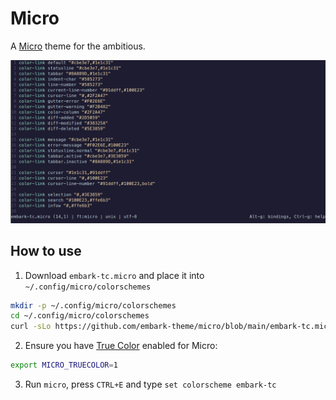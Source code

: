 # Micro

A [Micro](https://github.com/zyedidia/micro) theme for the ambitious.

![Screenshot](screenshot.png "Screenshot")

## How to use

1. Download `embark-tc.micro` and place it into `~/.config/micro/colorschemes`

```bash
mkdir -p ~/.config/micro/colorschemes
cd ~/.config/micro/colorschemes
curl -sLo https://github.com/embark-theme/micro/blob/main/embark-tc.micro
```

2. Ensure you have [True Color](https://github.com/zyedidia/micro/blob/master/runtime/help/colors.md) enabled for Micro:
```bash
export MICRO_TRUECOLOR=1
```

3. Run `micro`, press `CTRL+E` and type `set colorscheme embark-tc`